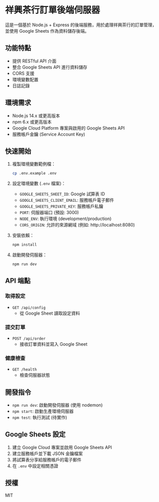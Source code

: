 # 祥興茶行訂單後端伺服器

這是一個基於 Node.js + Express 的後端服務，用於處理祥興茶行的訂單管理，並使用 Google Sheets 作為資料儲存後端。

## 功能特點

- 提供 RESTful API 介面
- 整合 Google Sheets API 進行資料儲存
- CORS 支援
- 環境變數配置
- 日誌記錄

## 環境需求

- Node.js 14.x 或更高版本
- npm 6.x 或更高版本
- Google Cloud Platform 專案與啟用的 Google Sheets API
- 服務帳戶金鑰 (Service Account Key)

## 快速開始

1. 複製環境變數範例檔：
   ```bash
   cp .env.example .env
   ```

2. 設定環境變數 (`.env` 檔案)：
   - `GOOGLE_SHEETS_SHEET_ID`: Google 試算表 ID
   - `GOOGLE_SHEETS_CLIENT_EMAIL`: 服務帳戶電子郵件
   - `GOOGLE_SHEETS_PRIVATE_KEY`: 服務帳戶私鑰
   - `PORT`: 伺服器端口 (預設: 3000)
   - `NODE_ENV`: 執行環境 (development/production)
   - `CORS_ORIGIN`: 允許的來源網域 (例如: http://localhost:8080)

3. 安裝依賴：
   ```bash
   npm install
   ```

4. 啟動開發伺服器：
   ```bash
   npm run dev
   ```

## API 端點

### 取得設定
- `GET /api/config`
  - 從 Google Sheet 讀取設定資料

### 提交訂單
- `POST /api/order`
  - 接收訂單資料並寫入 Google Sheet

### 健康檢查
- `GET /health`
  - 檢查伺服器狀態

## 開發指令

- `npm run dev`: 啟動開發伺服器 (使用 nodemon)
- `npm start`: 啟動生產環境伺服器
- `npm test`: 執行測試 (待實作)

## Google Sheets 設定

1. 建立 Google Cloud 專案並啟用 Google Sheets API
2. 建立服務帳戶並下載 JSON 金鑰檔案
3. 將試算表分享給服務帳戶的電子郵件
4. 在 `.env` 中設定相關憑證

## 授權

MIT
